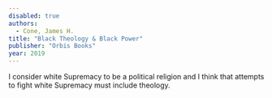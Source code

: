 ```yaml
---
disabled: true
authors:
  - Cone, James H.
title: "Black Theology & Black Power"
publisher: "Orbis Books"
year: 2019
---
```


I consider white Supremacy to be a political religion and I think that
attempts to fight white Supremacy must include theology.
